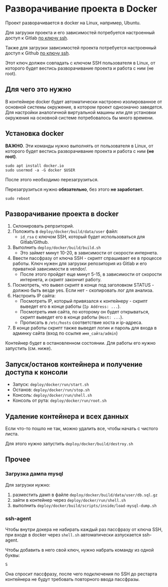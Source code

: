 # Разворачивание проекта в Docker

Проект разворачивается в docker на Linux, например, Ubuntu.

Для загрузки проекта и его зависимостей потребуется настроенный 
доступ к Gitlab [по ключу ssh](https://gitlab.com/profile/keys).

Также для загрузки зависимостей проекта потребуется настроенный 
доступ к Github [по ключу ssh](https://github.com/settings/keys).

Этот ключ должен совпадать с ключом SSH пользователя в Linux, от которого будет вестись разворачивание проекта и работа
с ним (не root).   

## Для чего это нужно

В контейнере docker будет автоматически настроено изолированное от основной системы окружение, в котором
 проект однозначно заведется. Для настройки
аналогичной виртуальной машины или для установки окружения на основной системе потребовалось бы много времени.
 
## Установка docker

**ВАЖНО**. Эти команды нужно выполнять от пользователя в Linux, от которого будет вестись разворачивание
 проекта и работа с ним **(не root)**.

```
sudo apt install docker.io
sudo usermod -a -G docker $USER
```

После этого необходимо перезагрузиться.

Перезагрузиться нужно **обязательно**, без этого **не заработает.**

```
sudo reboot
```

## Разворачивание проекта в docker

1. Склонировать репрзиторий.
2. Положить в `deploy/docker/build/data/user` файл:
   * `id_rsa` с ключом SSH, который будет использоваться для Gitlab/Github.
3. Выполнить `deploy/docker/build/build.sh`
   * Это займет минут 10-20, в зависимости от скорости интернета.
4. Ввести пассфразу от ключа SSH - скрипт спрашивает ее в процессе работы. Ключ нужен
 для загрузки репозитория из Gitlab и его приватной зависимости в vendor/.
   * После этого пройдет еще минут 5-15, в зависимости от скорости интернета, и скрипт закончит работу.
4. Посмотреть, что вывел скрипт в конце под заголовком STATUS - должно быть везде yes. Если нет - скопировать лог для анализа.
4. Настроить IP сайта: 
   * Посмотреть IP, который привязался к контейнеру - скрипт выведет его в конце работы (`Ip Address: ...`).
   * Посмотреть имя сайта, по которому он будет открываться, скрипт выведет его в конце работы (`Host: ...`).
   * Прописать в ```/etc/hosts``` соответствие хоста и ip-адреса. 
3. В конце работы скрипт также выведет логин и пароль для входа в админку сайта (вход по ссылке ```имя_сайта/admin```)

Контейнер будет в остановленном состоянии. Для работы его нужно запустить (см. ниже).
 
## Запуск/останов контейнера и получение доступа к консоли

 * Запуск: ```deploy/docker/run/start.sh```
 * Останов: ```deploy/docker/run/stop.sh```
 * Консоль: ```deploy/docker/run/shell.sh```
 * Консоль от рута: ```deploy/docker/run/root.sh```
  
## Удаление контейнера и всех данных

Если что-то пошло не так, можно удалить все, чтобы начать с чистого листа.

Для этого нужно запустить ```deploy/docker/build/destroy.sh```

## Прочее

### Загрузка дампа mysql

Для загрузки нужно:

 1. разместить дамп в файле `deploy/docker/build/data/user/db.sql.gz`
 2. зайти в контейнер через `deploy/docker/run/shell.sh`
 3. выполнить `deploy/docker/build/scripts/inside/load-mysql-dump.sh`

### ssh-agent

Чтобы внутри докера не набирать каждый раз пассфразу от ключа SSH, при входе в docker через
`shell.sh` автоматически азпускается ssh-agent.

Чтобы добавить в него свой ключ, нужно набрать команду из одной буквы:

```
S
```

Она спросит пассфразу, после чего подключения по SSH до рестарта контейнера не будут
требовать повторного ввода пассфразы.
